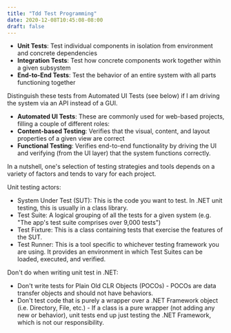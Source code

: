 ```yaml
---
title: "Tdd Test Programming"
date: 2020-12-08T10:45:08-08:00
draft: false
---
```


- **Unit Tests**: Test individual components in isolation from environment and concrete dependencies
- **Integration Tests**: Test how concrete components work together within a given subsystem
- **End-to-End Tests**: Test the behavior of an entire system with all parts functioning together  

Distinguish these tests from Automated UI Tests (see below) if I am driving the system via an API instead of a GUI.

- **Automated UI Tests**: These are commonly used for web-based projects, filling a couple of different roles:
- **Content-based Testing**: Verifies that the visual, content, and layout properties of a given view are correct
- **Functional Testing**: Verifies end-to-end functionality by driving the UI and verifying (from the UI layer) that the system functions correctly.  

In a nutshell, one's selection of testing strategies and tools depends on a variety of factors and tends to vary for each project.

Unit testing actors:
- System Under Test (SUT): This is the code you want to test. In .NET unit testing, this is usually in a class library.
- Test Suite: A logical grouping of all the tests for a given system (e.g. "The app's test suite comprises over 9,000 tests")
- Test Fixture: This is a class containing tests that exercise the features of the SUT.
- Test Runner: This is a tool specific to whichever testing framework you are using. It provides an environment in which Test Suites can be loaded, executed, and verified.

Don't do when writing unit test in .NET:

- Don't write tests for Plain Old CLR Objects (POCOs) - POCOs are data transfer objects and should not have behaviors.
- Don't test code that is purely a wrapper over a .NET Framework object (i.e. Directory, File, etc.) - If a class is a pure wrapper (not adding any new or behavior), unit tests end up just testing the .NET Framework, which is not our responsibility.